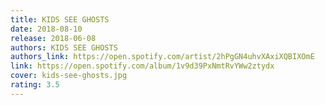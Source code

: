 ```yaml
---
title: KIDS SEE GHOSTS
date: 2018-08-10
release: 2018-06-08
authors: KIDS SEE GHOSTS
authors_link: https://open.spotify.com/artist/2hPgGN4uhvXAxiXQBIXOmE
link: https://open.spotify.com/album/1v9d39PxNmtRvYWw2ztydx
cover: kids-see-ghosts.jpg
rating: 3.5
---
```

